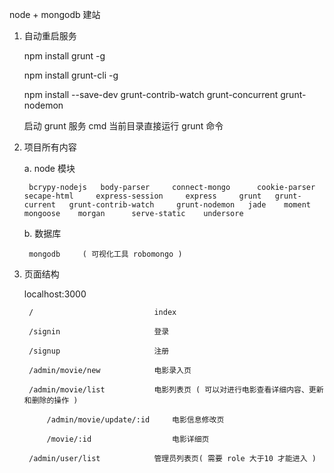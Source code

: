 node + mongodb 建站

1. 自动重启服务

    npm install grunt -g

    npm install grunt-cli -g

    npm install --save-dev grunt-contrib-watch grunt-concurrent grunt-nodemon

    启动 grunt 服务  cmd 当前目录直接运行 grunt 命令

2. 项目所有内容

    a. node 模块

        bcrypy-nodejs   body-parser     connect-mongo      cookie-parser    secape-html     express-session     express     grunt   grunt-current   grunt-contrib-watch     grunt-nodemon   jade    moment  mongoose    morgan      serve-static    undersore

    b. 数据库

        mongodb     ( 可视化工具 robomongo )

3. 页面结构

    localhost:3000

        /                           index

        /signin                     登录

        /signup                     注册

        /admin/movie/new            电影录入页

        /admin/movie/list           电影列表页 ( 可以对进行电影查看详细内容、更新和删除的操作 )

            /admin/movie/update/:id     电影信息修改页

            /movie/:id                  电影详细页

        /admin/user/list            管理员列表页( 需要 role 大于10 才能进入 )



